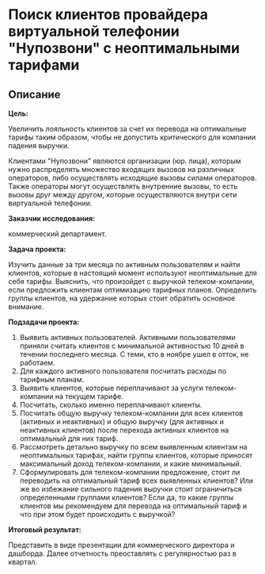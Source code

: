 # Поиск клиентов провайдера виртуальной телефонии "Нупозвони" с неоптимальными тарифами #

## Описание ##

**Цель:** 

Увеличить лояльность клиентов за счет их перевода на оптимальные тарифы таким образом, чтобы не допустить критического для компании падения выручки.

Клиентами "Нупозвони" являются организации (юр. лица), которым нужно распределять множество входящих вызовов на различных операторов, либо осуществлять исходящие вызовы силами операторов. Также операторы могут осуществлять внутренние вызовы, то есть вызовы друг между другом, которые осуществляются внутри сети виртуальной телефонии.

**Заказчик исследования:** 

коммерческий департамент.

**Задача проекта:**

Изучить данные за три месяца по активным пользователям и найти клиентов, которые в настоящий момент используют неоптимальные для себя тарифы. Выяснить, что произойдет с выручкой телеком-компании, если предложить клиентам оптимизацию тарифных планов. Определить группы клиентов, на удержание которых стоит обратить основное внимание.

**Подзадачи проекта:**

1. Выявить активных пользователей. Активными пользователями приняли считать клиентов с минимальной активностью 10 дней в течении последнего месяца. С теми, кто в ноябре ушел в отток, не работаем.
2. Для каждого активного пользователя посчитать расходы по тарифным планам.
3. Выявить клиентов, которые переплачивают за услуги телеком-компании на текущем тарифе.
4. Посчитать, сколько именно переплачивают клиенты.
5. Посчитать общую выручку телеком-компании для всех клиентов (активных и неактивных) и общую выручку (для активных и неактивных клиентов)  после перехода активных клиентов  на оптимальный для них тариф.
6. Рассмотреть детально выручку по всем выявленным клиентам на неоптимальных тарифах, найти группы клиентов, которые приносят максимальный доход телеком-компании, и какие минимальный.
7. Сформулировать для телеком-компании предложение, стоит ли переводить на оптимальный тариф всех выявленных клиентов?     Или же во избежание сильного падения выручки стоит ограничиться определенными группами клиентов? Если да, то какие группы клиентов мы рекомендуем для перевода на оптимальный тариф и что при этом будет происходить с выручкой? 

**Итоговый результат:**

Представить в виде презентации для коммерческого директора и дашборда. Далее отчетность преоставлять с регулярностью раз в квартал.
